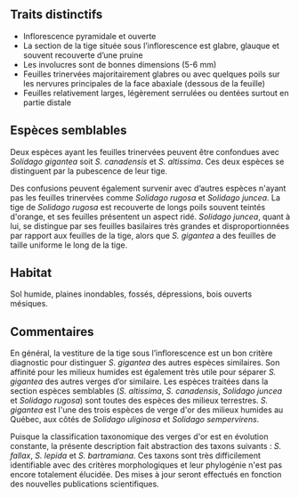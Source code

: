 
<!--
8-https://www.inaturalist.org/observations/178269191
1-https://www.inaturalist.org/observations/234088065
6-https://www.inaturalist.org/observations/61619921
4-https://www.inaturalist.org/observations/137151368
4-https://www.inaturalist.org/observations/195218478
3-https://www.inaturalist.org/observations/137151368
14-https://www.inaturalist.org/observations/194305448
3-https://www.inaturalist.org/observations/195230046
-->

## Traits distinctifs

- Inflorescence pyramidale et ouverte
- La section de la tige située sous l’inflorescence est glabre, glauque et souvent recouverte d’une pruine
- Les involucres sont de bonnes dimensions (5-6 mm)
- Feuilles trinervées majoritairement glabres ou avec quelques poils sur les nervures principales de la face abaxiale (dessous de la feuille)
- Feuilles relativement larges, légèrement serrulées ou dentées surtout en partie distale

## Espèces semblables

Deux espèces ayant les feuilles trinervées peuvent être confondues avec _Solidago gigantea_ soit _S. canadensis_ et _S. altissima_. 
Ces deux espèces se distinguent par la pubescence de leur tige.

Des confusions peuvent également survenir avec d’autres espèces n'ayant pas les feuilles trinervées comme _Solidago rugosa_ et _Solidago juncea_. 
La tige de _Solidago rugosa_ est recouverte de longs poils souvent teintés d'orange, et ses feuilles présentent un aspect ridé. 
_Solidago juncea_, quant à lui, se distingue par ses feuilles basilaires très grandes et disproportionnées par rapport aux feuilles de la tige, alors que _S. gigantea_ a des feuilles de taille uniforme le long de la tige.

## Habitat

Sol humide, plaines inondables, fossés, dépressions, bois ouverts mésiques.

## Commentaires

En général, la vestiture de la tige sous l’inflorescence est un bon critère diagnostic pour distinguer _S. gigantea_ des autres espèces similaires. Son affinité pour les milieux humides est également très utile pour séparer _S. gigantea_ des autres verges d’or similaire. Les espèces traitées dans la section espèces semblables (_S. altissima_, _S. canadensis_, _Solidago juncea_ et _Solidago rugosa_) sont toutes des espèces des milieux terrestres. _S. gigantea_ est l'une des trois espèces de verge d'or des milieux humides au Québec, aux côtés de _Solidago uliginosa_ et _Solidago sempervirens_.

Puisque la classification taxonomique des verges d'or est en évolution constante, la présente description fait abstraction des taxons suivants : _S. fallax_, _S. lepida_ et _S. bartramiana_. 
Ces taxons sont très difficilement identifiable avec des critères morphologiques et leur phylogénie n'est pas encore totalement élucidée. Des mises à jour seront effectués en fonction des nouvelles publications scientifiques.




